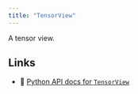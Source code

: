 ```yaml
---
title: "TensorView"
---
```


A tensor view.


## Links
 * 🐍 [Python API docs for `TensorView`](https://ref.rerun.io/docs/python/stable/common/blueprint_views#rerun.blueprint.views.TensorView)

